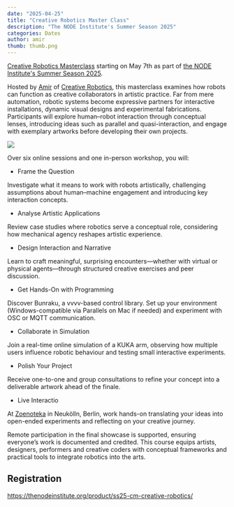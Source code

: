 ```yaml
---
date: "2025-04-25"
title: "Creative Robotics Master Class"
description: "The NODE Institute's Summer Season 2025"
categories: Dates
author: amir
thumb: thumb.png
---
```



[Creative Robotics Masterclass](https://thenodeinstitute.org/courses/ss25-cm-creative-robotics/) starting on May 7th as part of [the NODE Institute's Summer Season 2025](https://thenodeinstitute.org/summer-season-2025/).


Hosted by [Amir](https://amirbastan.com/) of [Creative Robotics](https://creativerobotics.at/), this masterclass examines how robots can function as creative collaborators in artistic practice. Far from mere automation, robotic systems become expressive partners for interactive installations, dynamic visual designs and experimental fabrications. Participants will explore human–robot interaction through conceptual lenses, introducing ideas such as parallel and quasi-interaction, and engage with exemplary artworks before developing their own projects.

![](bunraku.png)

Over six online sessions and one in-person workshop, you will:

- Frame the Question

Investigate what it means to work with robots artistically, challenging assumptions about human–machine engagement and introducing key interaction concepts.

- Analyse Artistic Applications

Review case studies where robotics serve a conceptual role, considering how mechanical agency reshapes artistic experience.

- Design Interaction and Narrative

Learn to craft meaningful, surprising encounters—whether with virtual or physical agents—through structured creative exercises and peer discussion.

- Get Hands-On with Programming

Discover Bunraku, a vvvv-based control library. Set up your environment (Windows-compatible via Parallels on Mac if needed) and experiment with OSC or MQTT communication.

- Collaborate in Simulation

Join a real-time online simulation of a KUKA arm, observing how multiple users influence robotic behaviour and testing small interactive experiments.

- Polish Your Project

Receive one-to-one and group consultations to refine your concept into a deliverable artwork ahead of the finale.

- Live Interactio

At [Zoenoteka](https://zoenoteka.com/) in Neukölln, Berlin, work hands-on translating your ideas into open-ended experiments and reflecting on your creative journey.

Remote participation in the final showcase is supported, ensuring everyone’s work is documented and credited. This course equips artists, designers, performers and creative coders with conceptual frameworks and practical tools to integrate robotics into the arts.


## Registration
https://thenodeinstitute.org/product/ss25-cm-creative-robotics/

